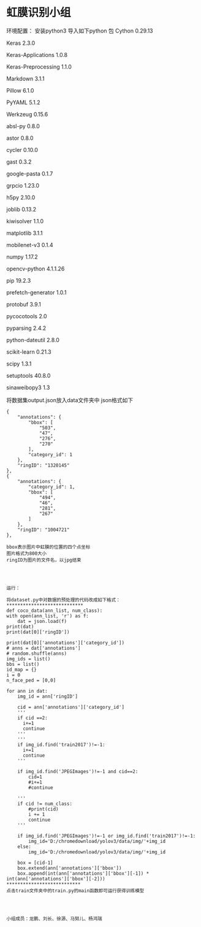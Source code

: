 # 虹膜识别小组

环境配置：
安装python3
导入如下python  包
Cython	0.29.13	

Keras	2.3.0	

Keras-Applications	1.0.8	

Keras-Preprocessing	1.1.0	

Markdown	3.1.1	

Pillow	6.1.0	

PyYAML	5.1.2	

Werkzeug	0.15.6	

absl-py	0.8.0	

astor	0.8.0	

cycler	0.10.0	

gast	0.3.2	

google-pasta	0.1.7	

grpcio	1.23.0	

h5py	2.10.0	

joblib	0.13.2	

kiwisolver	1.1.0	

matplotlib	3.1.1	

mobilenet-v3	0.1.4	

numpy	1.17.2	

opencv-python	4.1.1.26	

pip	19.2.3	

prefetch-generator	1.0.1	

protobuf	3.9.1	

pycocotools	2.0	

pyparsing	2.4.2	

python-dateutil	2.8.0	

scikit-learn	0.21.3	

scipy	1.3.1	

setuptools	40.8.0	

sinaweibopy3	1.3	


将数据集output.json放入data文件夹中
json格式如下

    {
        "annotations": {
            "bbox": [
                "503",
                "47",
                "276",
                "270"
            ],
            "category_id": 1
        },
        "ringID": "1320145"
    },
    {
        "annotations": {
            "category_id": 1,
            "bbox": [
                "494",
                "46",
                "281",
                "267"
            ]
        },
        "ringID": "1004721"
    },
    
    bbox表示图片中虹膜的位置的四个点坐标
    图片格式为800大小
    ringID为图片的文件名，以jpg结束
    
    
    
    
    运行：
    
    将dataset.py中对数据的预处理的代码改成如下格式：
    ****************************
    def coco_data(ann_list, num_class):
    with open(ann_list, 'r') as f:
        dat = json.load(f)
    print(dat)
    print(dat[0]['ringID'])

    print(dat[0]['annotations']['category_id'])
    # anns = dat['annotations']
    # random.shuffle(anns)
    img_ids = list()
    bbs = list()
    id_map = {}
    i = 0
    n_face_ped = [0,0]
    
    for ann in dat:
        img_id = ann['ringID']

        cid = ann['annotations']['category_id']
        '''
        if cid ==2:
          i+=1
          continue
        '''
        '''
        if img_id.find('train2017')!=-1:
          i+=1
          continue
        '''
        
        if img_id.find('JPEGImages')!=-1 and cid==2:
            cid=1
            #i+=1
            #continue
        
        '''    
        if cid != num_class:
            #print(cid)
            i += 1
            continue
        '''
      
        if img_id.find('JPEGImages')!=-1 or img_id.find('train2017')!=-1:
            img_id='D:/chromedownload/yolov3/data/img/'+img_id
        else:
            img_id='D:/chromedownload/yolov3/data/img/'+img_id
       
        box = [cid-1]
        box.extend(ann['annotations']['bbox'])
        box.append(int(ann['annotations']['bbox'][-1]) * int(ann['annotations']['bbox'][-2]))
    ***************************
    点击train文件夹中的train.py的main函数即可运行获得训练模型
    
    
    
    
    小组成员：龙鹏、刘长、徐源、马努儿、杨鸿瑞
